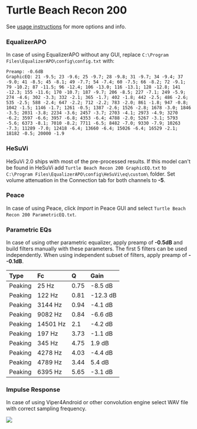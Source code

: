 # Turtle Beach Recon 200
See [usage instructions](https://github.com/jaakkopasanen/AutoEq#usage) for more options and info.

### EqualizerAPO
In case of using EqualizerAPO without any GUI, replace `C:\Program Files\EqualizerAPO\config\config.txt`
with:
```
Preamp: -0.6dB
GraphicEQ: 21 -9.5; 23 -9.6; 25 -9.7; 28 -9.8; 31 -9.7; 34 -9.4; 37 -9.0; 41 -8.5; 45 -8.1; 49 -7.7; 54 -7.4; 60 -7.5; 66 -8.2; 72 -9.1; 79 -10.2; 87 -11.5; 96 -12.4; 106 -13.0; 116 -13.1; 128 -12.8; 141 -12.3; 155 -11.6; 170 -10.7; 187 -9.7; 206 -8.5; 227 -7.1; 249 -5.9; 274 -4.6; 302 -3.3; 332 -2.1; 365 -1.7; 402 -1.8; 442 -2.5; 486 -2.6; 535 -2.5; 588 -2.4; 647 -2.2; 712 -2.2; 783 -2.0; 861 -1.8; 947 -0.8; 1042 -1.5; 1146 -1.7; 1261 -0.5; 1387 -2.6; 1526 -2.8; 1678 -3.0; 1846 -3.5; 2031 -3.8; 2234 -3.6; 2457 -3.7; 2703 -4.1; 2973 -4.9; 3270 -6.2; 3597 -6.6; 3957 -6.8; 4353 -6.4; 4788 -2.0; 5267 -3.1; 5793 -5.6; 6373 -8.1; 7010 -8.2; 7711 -6.5; 8482 -7.0; 9330 -7.9; 10263 -7.3; 11289 -7.0; 12418 -6.4; 13660 -6.4; 15026 -6.4; 16529 -2.1; 18182 -0.5; 20000 -1.9
```

### HeSuVi
HeSuVi 2.0 ships with most of the pre-processed results. If this model can't be found in HeSuVi add
`Turtle Beach Recon 200 GraphicEQ.txt` to `C:\Program Files\EqualizerAPO\config\HeSuVi\eq\custom\` folder.
Set volume attenuation in the Connection tab for both channels to **-5**.

### Peace
In case of using Peace, click *Import* in Peace GUI and select `Turtle Beach Recon 200 ParametricEQ.txt`.

### Parametric EQs
In case of using other parametric equalizer, apply preamp of **-0.5dB** and build filters manually
with these parameters. The first 5 filters can be used independently.
When using independent subset of filters, apply preamp of **--0.1dB**.

| Type    | Fc       |    Q | Gain     |
|:--------|:---------|:-----|:---------|
| Peaking | 25 Hz    | 0.75 | -8.5 dB  |
| Peaking | 122 Hz   | 0.81 | -12.3 dB |
| Peaking | 3144 Hz  | 0.94 | -4.1 dB  |
| Peaking | 9082 Hz  | 0.84 | -6.6 dB  |
| Peaking | 14501 Hz | 2.1  | -4.2 dB  |
| Peaking | 197 Hz   | 3.73 | -1.1 dB  |
| Peaking | 345 Hz   | 4.75 | 1.9 dB   |
| Peaking | 4278 Hz  | 4.03 | -4.4 dB  |
| Peaking | 4789 Hz  | 3.44 | 5.4 dB   |
| Peaking | 6395 Hz  | 5.65 | -3.1 dB  |

### Impulse Response
In case of using Viper4Android or other convolution engine select WAV file with correct sampling frequency.

![](https://raw.githubusercontent.com/jaakkopasanen/AutoEq/master/results/rtings/avg/Turtle%20Beach%20Recon%20200/Turtle%20Beach%20Recon%20200.png)